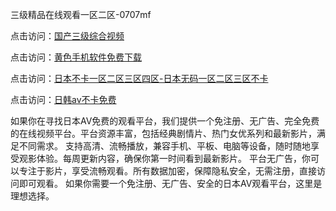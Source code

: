 三级精品在线观看一区二区-0707mf

点击访问：<a href="https://gda-c7m.pages.dev/">国产三级综合视频</a>

点击访问：<a href="https://tfda.pages.dev/">黄色手机软件免费下载</a>

点击访问：<a href="https://bsdf-5f5.pages.dev/">日本不卡一区二区三区四区-日本无码一区二区三区不卡</a>

点击访问：<a href="https://cfad.pages.dev/">日韩av不卡免费</a>

如果你在寻找日本AV免费的观看平台，我们提供一个免注册、无广告、完全免费的在线视频平台。平台资源丰富，包括经典剧情片、热门女优系列和最新影片，满足不同需求。
支持高清、流畅播放，兼容手机、平板、电脑等设备，随时随地享受观影体验。每周更新内容，确保你第一时间看到最新影片。
平台无广告，你可以专注于影片，享受流畅观看。所有数据加密，保障隐私安全，无需注册，直接访问即可观看。
如果你需要一个免注册、无广告、安全的日本AV观看平台，这里是理想选择。

<span style="display:none;">[Canonical link](https://github.com/tr20250707/tr20250707 ）</span>


